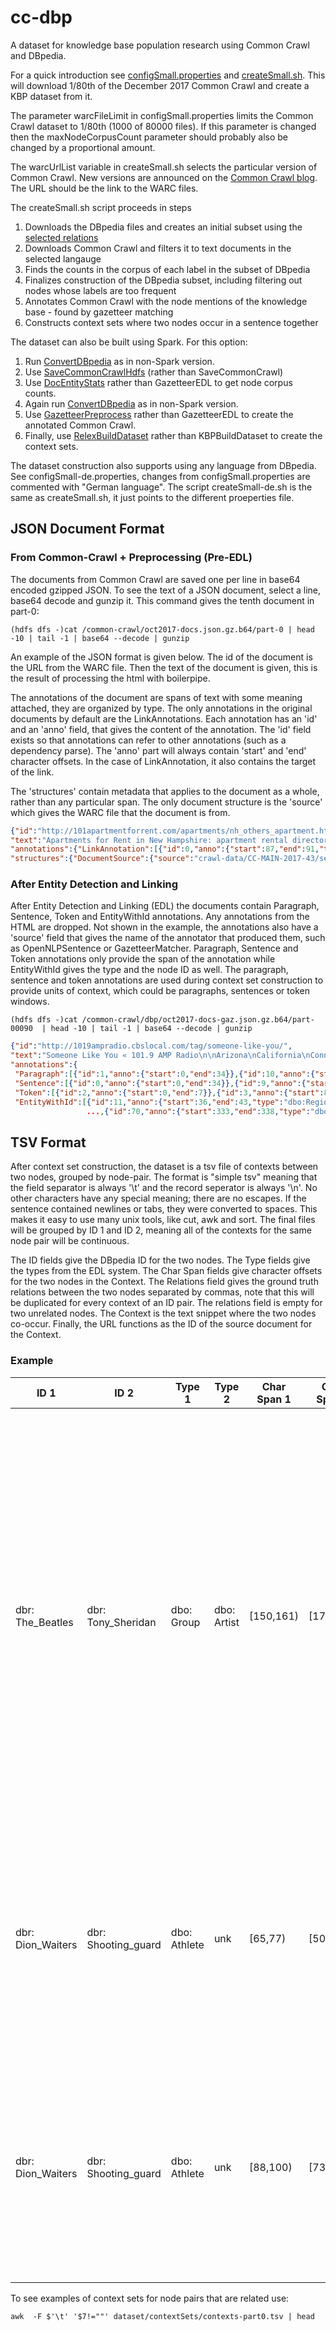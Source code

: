 # cc-dbp

A dataset for knowledge base population research using Common Crawl and DBpedia.

For a quick introduction see [configSmall.properties](configSmall.properties) and [createSmall.sh](createSmall.sh). This will download 1/80th of the December 2017 Common Crawl and create a KBP dataset from it.

The parameter warcFileLimit in configSmall.properties limits the Common Crawl dataset to 1/80th (1000 of 80000 files). If this parameter is changed then the maxNodeCorpusCount parameter should probably also be changed by a proportional amount.

The warcUrlList variable in createSmall.sh selects the particular version of Common Crawl. New versions are announced on the [Common Crawl blog](http://commoncrawl.org/connect/blog/). The URL should be the link to the WARC files.


The createSmall.sh script proceeds in steps

  1. Downloads the DBpedia files and creates an initial subset using the [selected relations](com.ibm.research.ai.ki.kb/src/main/resources/relationSample.txt)
  1. Downloads Common Crawl and filters it to text documents in the selected langauge
  1. Finds the counts in the corpus of each label in the subset of DBpedia
  1. Finalizes construction of the DBpedia subset, including filtering out nodes whose labels are too frequent
  1. Annotates Common Crawl with the node mentions of the knowledge base - found by gazetteer matching
  1. Constructs context sets where two nodes occur in a sentence together

The dataset can also be built using Spark. For this option:

  1. Run [ConvertDBpedia](com.ibm.research.ai.ki.kb/src/main/java/com/ibm/research/ai/ki/kb/conversion/ConvertDBpedia.java) as in non-Spark version.
  1. Use [SaveCommonCrawlHdfs](com.ibm.research.ai.ki.corpus/src/main/java/com/ibm/research/ai/ki/corpora/crawl/SaveCommonCrawlHdfs.java) (rather than SaveCommonCrawl) 
  1. Use [DocEntityStats](com.ibm.research.ai.ki.spark/src/main/java/com/ibm/research/ai/ki/spark/DocEntityStats.java) rather than GazetteerEDL to get node corpus counts. 
  1. Again run [ConvertDBpedia](com.ibm.research.ai.ki.kb/src/main/java/com/ibm/research/ai/ki/kb/conversion/ConvertDBpedia.java) as in non-Spark version.
  1. Use [GazetteerPreprocess](com.ibm.research.ai.ki.spark/src/main/java/com/ibm/research/ai/ki/spark/GazetteerPreprocess.java) rather than GazetteerEDL to create the annotated Common Crawl. 
  1. Finally, use [RelexBuildDataset](com.ibm.research.ai.ki.spark/src/main/java/com/ibm/research/ai/ki/spark/RelexBuildDataset.java) rather than KBPBuildDataset to create the context sets.


The dataset construction also supports using any language from DBpedia. See configSmall-de.properties, changes from configSmall.properties are commented with "German language". The script createSmall-de.sh is the same as createSmall.sh, it just points to the different proeperties file.

## JSON Document Format

### From Common-Crawl + Preprocessing (Pre-EDL)

The documents from Common Crawl are saved one per line in base64 encoded gzipped JSON. To see the text of a JSON document, select a line, base64 decode and gunzip it.
This command gives the tenth document in part-0:
```
(hdfs dfs -)cat /common-crawl/oct2017-docs.json.gz.b64/part-0 | head -10 | tail -1 | base64 --decode | gunzip
```

An example of the JSON format is given below. The id of the document is the URL from the WARC file. Then the text of the document is given, this is the result of processing the html with boilerpipe. 

The annotations of the document are spans of text with some meaning attached, they are organized by type. The only annotations in the original documents by default are the LinkAnnotations. Each annotation has an 'id' and an 'anno' field, that gives the content of the annotation. The 'id' field exists so that annotations can refer to other annotations (such as a dependency parse). The 'anno' part will always contain 'start' and 'end' character offsets. In the case of LinkAnnotation, it also contains the target of the link. 

The 'structures' contain metadata that applies to the document as a whole, rather than any particular span. The only document structure is the 'source' which gives the WARC file that the document is from.

```json
{"id":"http://101apartmentforrent.com/apartments/nh_others_apartment.html",
"text":"Apartments for Rent in New Hampshire: apartment rental directory and apartment finder\n\nHome\nGuide\nApartments\nMovers\nAgencies\nAbout\n\nApartments for Rent in New Hampshire\n\n< prev1 2 3 4 next >\n\nAddress: 232 Suncook Valley Road\n\nAlton, NH 03809\nPhone: (603) 875-6313\n\nHelp-U-Sell Ken Gogan Realty\nAddress: 89 Route 101a\n\nAmherst, NH 03031\nPhone: (603) 816-2790\n\n» More Info\n...",
"annotations":{"LinkAnnotation":[{"id":0,"anno":{"start":87,"end":91,"target":"/"}},{"id":1,"anno":{"start":92,"end":97,"target":"/guide/"}},...]},
"structures":{"DocumentSource":{"source":"crawl-data/CC-MAIN-2017-43/segments/1508187820466.2/warc/CC-MAIN-20171016214209-20171016234209-00001.warc.gz"}}}
```

### After Entity Detection and Linking

After Entity Detection and Linking (EDL) the documents contain Paragraph, Sentence, Token and EntityWithId annotations. Any annotations from the HTML are dropped. Not shown in the example, the annotations also have a 'source' field that gives the name of the annotator that produced them, such as OpenNLPSentence or GazetteerMatcher. Paragraph, Sentence and Token annotations only provide the span of the annotation while EntityWithId gives the type and the node ID as well. The paragraph, sentence and token annotations are used during context set construction to provide units of context, which could be paragraphs, sentences or token windows.

```
(hdfs dfs -)cat /common-crawl/dbp/oct2017-docs-gaz.json.gz.b64/part-00090  | head -10 | tail -1 | base64 --decode | gunzip
```

```json
{"id":"http://1019ampradio.cbslocal.com/tag/someone-like-you/",
"text":"Someone Like You « 101.9 AMP Radio\n\nArizona\nCalifornia\nConnecticut\nFlorida\nGeorgia\nIllinois\nMaryland\nMassachusetts\nMichigan\nMinnesota\nMissouri\nNevada\n\nOn-Air\n#NowPlaying\nEvents\nContests\nPhotos\nVideo\n#myAMPrewards\n#Trending\n\n101.9 AMP Radio High School Takeover Click Here To Register Your School NOW!!!\n\nTrending: Is YouTube Banning Adele's Music?If you currently listen to your favorite artists music on YouTube, you may soon find yourself sitting in silence at your desk.\n\nHot Right Now: Adele's New Album, Katy Perry And Beyonce Battle On The Charts, Demi Lovato Tweets Support For Selena GomezUnless you've been living under a rock for the past 4 years, you know that Adele is the Queen of breakup albums and we are all her musical servants. She literally has a song for every emotion you go through during a breakup.\n\nAdele Is The Reason The U.K Sold It's One Billionth Music Single DownloadThe accolades just don't stop for Adele, even 2 years after the release of her massive hit album, 21.\n\nAdele's ...",
"annotations":{
 "Paragraph":[{"id":1,"anno":{"start":0,"end":34}},{"id":10,"anno":{"start":36,"end":149}},...],
 "Sentence":[{"id":0,"anno":{"start":0,"end":34}},{"id":9,"anno":{"start":36,"end":149}},...],
 "Token":[{"id":2,"anno":{"start":0,"end":7}},{"id":3,"anno":{"start":8,"end":12}},{"id":4,"anno":{"start":13,"end":16}},...],
 "EntityWithId":[{"id":11,"anno":{"start":36,"end":43,"type":"dbo:Region","id":"dbr:Arizona"}},
                 ...,{"id":70,"anno":{"start":333,"end":338,"type":"dbo:Agent","id":"dbr:Adele"}},...]}}
```

 
## TSV Format

After context set construction, the dataset is a tsv file of contexts between two nodes, grouped by node-pair.
The format is "simple tsv" meaning that the field separator is always '\t' and the record seperator is always '\n'. No other characters have any special meaning; there are no escapes. If the sentence contained newlines or tabs, they were converted to spaces. This makes it easy to use many unix tools, like cut, awk and sort. The final files will be grouped by ID 1 and ID 2, meaning all of the contexts for the same node pair will be continuous. 

The ID fields give the DBpedia ID for the two nodes.  The Type fields give the types from the EDL system. The Char Span fields give character offsets for the two nodes in the Context. The Relations field gives the ground truth relations between the two nodes separated by commas, note that this will be duplicated for every context of an ID pair. The relations field is empty for two unrelated nodes. The Context is the text snippet where the two nodes co-occur. Finally, the URL functions as the ID of the source document for the Context.

### Example

ID 1 | ID 2 | Type 1 | Type 2 | Char Span 1 | Char Span 2 | Relations | Context | URL  
---|---|---|---|---|---|---|---|---
dbr: The_Beatles | dbr: Tony_Sheridan | dbo: Group | dbo: Artist | [150,161) | [172,185) | <dbo:associatedBand,<odp:isMemberOf,<dbo:associatedMusicalArtist,<odp:hasMember | Ain't She Sweet (album) - Wikipedia, the free encyclopedia Ain't She Sweet was an American album featuring four tracks recorded in Hamburg in 1961 by **The Beatles** featuring **Tony Sheridan** (except for the title song with vocal ... Ain't She Sweet by Susan Elizabeth Phillips  Reviews ... Ain't She Sweet has 13,958 ratings and 716 reviews. | http://2snowflakes. blogspot.com/2015/05/
dbr: Dion_Waiters | dbr: Shooting_guard | dbo: Athlete | unk | [65,77) | [50,64) | >dbo:position | During the season Irving was accused by Cavaliers **shooting guard** **Dion Waiters** of playing buddy ball with power forward Tristan Thompson which led to a rift between them. | http:// 300lbsofsportsknowledge .com/tag/dan-gilbert/
dbr: Dion_Waiters | dbr: Shooting_guard | dbo: Athlete | unk | [88,100) | [73,87) | >dbo:position | The Cavaliers also have youngsters in power forward Tristan Thompson and **shooting guard** **Dion Waiters** who will look to be on board as members of the new James Gang in Cleveland. | http:// 300lbsofsportsknowledge .com/tag/stan-van-gundy/


To see examples of context sets for node pairs that are related use:
```
awk  -F $'\t' '$7!=""' dataset/contextSets/contexts-part0.tsv | head
```